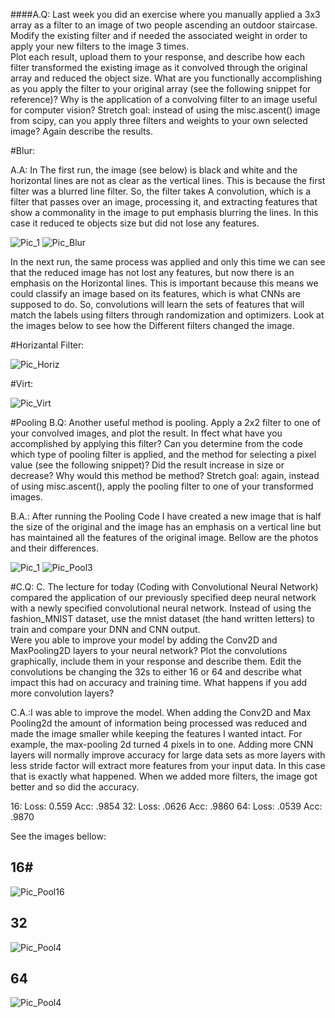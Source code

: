 ####A.Q: Last week you did an exercise where you manually applied a 3x3 array as a filter to an 
image of two people ascending an outdoor staircase.  Modify the existing filter and if 
needed the associated weight in order to apply your new filters to the image 3 times.  
Plot each result, upload them to your response, and describe how each filter 
transformed the existing image as it convolved through the original array and reduced 
the object size.  What are you functionally accomplishing as you apply the filter to your 
original array (see the following snippet for reference)?  Why is the application of a 
convolving filter to an image useful for computer vision?  Stretch goal: instead of using 
the misc.ascent() image from scipy, can you apply three filters and weights to your own 
selected image?  Again describe the results.

#Blur:

A.A: In The first run, the image (see below) is black and white and the horizontal lines are not as clear as the vertical lines. This is because the first filter was a blurred line filter. So, the filter takes A convolution, which is a filter that passes over an image, processing it, and extracting features that show a commonality in the image to put emphasis blurring the lines. In this case it reduced te objects size but did not lose any features.

![Pic_1](https://github.com/Acejv21/Ace_Code/blob/master/Pic_1.png?raw=true)
![Pic_Blur](https://github.com/Acejv21/Ace_Code/blob/master/Pic_Blur.png)

In the next run, the same process was applied and only this time we can see that the reduced image has not lost any features, but now there is an emphasis on the Horizontal lines. This is important because this means we could classify an image based on its features, which is what CNNs are supposed to do.  So, convolutions will learn the sets of features that will match the labels using filters through randomization and optimizers. Look at the images below to see how the Different filters changed the image.

#Horizantal Filter:

![Pic_Horiz](https://github.com/Acejv21/Ace_Code/blob/master/Pic_Horiz.png)

#Virt:

![Pic_Virt](https://github.com/Acejv21/Ace_Code/blob/master/Pic_Virt.png?raw=true)

#Pooling
B.Q: Another useful method is pooling.  Apply a 2x2 filter to one of your convolved images, 
and plot the result. In ffect what have you accomplished by applying this filter?  Can 
you determine from the code which type of pooling filter is applied, and the method for 
selecting a pixel value (see the following snippet)?  Did the result increase in size or 
decrease?  Why would this method be method?  Stretch goal:  again, instead of using 
misc.ascent(), apply the pooling filter to one of your transformed images.

B.A.: After running the Pooling Code I have created a new image that is half the size of the original and the image has an emphasis on a vertical line but has maintained all the features of the original image. Bellow are the photos and their differences. 

![Pic_1](https://github.com/Acejv21/Ace_Code/blob/master/Pic_1.png?raw=true)   ![Pic_Pool3](https://github.com/Acejv21/Ace_Code/blob/master/Pic_Pool3.png?raw=true)

#C.Q: C.
The lecture for today (Coding with Convolutional Neural Network) compared the 
application of our previously specified deep neural network with a newly specified 
convolutional neural network.  Instead of using the fashion_MNIST dataset, use the 
mnist dataset (the hand written letters) to train and compare your DNN and CNN output.      
Were you able to improve your model by adding the Conv2D and MaxPooling2D layers 
to your neural network?  Plot the convolutions graphically, include them in your 
response and describe them.  Edit the convolutions be changing the 32s to either 16 or 
64 and describe what impact this had on accuracy and training time.  What happens if 
you add more convolution layers? 


C.A.:I was able to improve the model. When adding the Conv2D and Max Pooling2d the amount of information being processed was reduced and made the image smaller while keeping the features I wanted intact. For example, the max-pooling 2d turned 4 pixels in to one.  Adding more CNN layers will normally improve accuracy for large data sets as more layers with less stride factor will extract more features from your input data. In this case that is exactly what happened.  When we added more filters, the image got better and so did the accuracy.

16: Loss: 0.559 Acc: .9854
32: Loss: .0626 Acc: .9860
64: Loss: .0539 Acc: .9870

See the images bellow:

## 16#
![Pic_Pool16](https://github.com/Acejv21/Ace_Code/blob/master/Pic_Pool16.png?raw=true)

## 32 #

![Pic_Pool4](https://github.com/Acejv21/Ace_Code/blob/master/Pic_Pool4.png?raw=true)

## 64 #

 ![Pic_Pool4](https://github.com/Acejv21/Ace_Code/blob/master/Pic_Pool4.png?raw=true)




